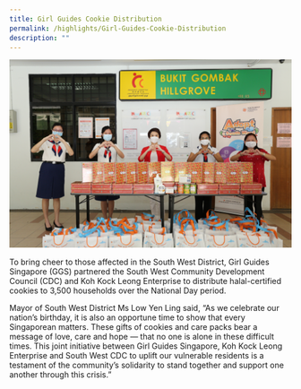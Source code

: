 ```yaml
---
title: Girl Guides Cookie Distribution
permalink: /highlights/Girl-Guides-Cookie-Distribution
description: ""
---
```

![Girls Guide](/images/Highlights/GG%20hr%20SW.jpg)

To bring cheer to those affected in the South West District, Girl Guides Singapore (GGS) partnered the South West Community Development Council (CDC) and Koh Kock Leong Enterprise to distribute halal-certified cookies to 3,500 households over the National Day period.

Mayor of South West District Ms Low Yen Ling said, “As we celebrate our nation’s birthday, it is also an opportune time to show that every Singaporean matters. These gifts of cookies and care packs bear a message of love, care and hope — that no one is alone in these difficult times. This joint initiative between Girl Guides Singapore, Koh Kock Leong Enterprise and South West CDC to uplift our vulnerable residents is a testament of the community’s solidarity to stand together and support one another through this crisis.”